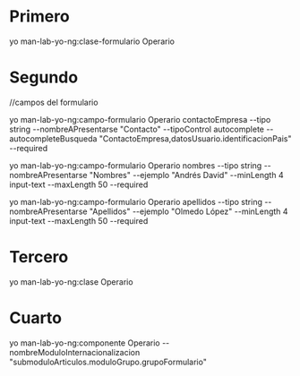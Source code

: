 # Primero
yo man-lab-yo-ng:clase-formulario Operario
# Segundo
//campos del formulario

yo man-lab-yo-ng:campo-formulario Operario contactoEmpresa --tipo string --nombreAPresentarse "Contacto" --tipoControl autocomplete --autocompleteBusqueda "ContactoEmpresa,datosUsuario.identificacionPais" --required

yo man-lab-yo-ng:campo-formulario Operario nombres --tipo string --nombreAPresentarse "Nombres" --ejemplo "Andrés David" --minLength 4  input-text --maxLength 50   --required

yo man-lab-yo-ng:campo-formulario Operario apellidos --tipo string --nombreAPresentarse "Apellidos" --ejemplo "Olmedo López" --minLength 4  input-text --maxLength 50   --required

# Tercero

yo man-lab-yo-ng:clase Operario

# Cuarto 

yo man-lab-yo-ng:componente Operario --nombreModuloInternacionalizacion "submoduloArticulos.moduloGrupo.grupoFormulario"
